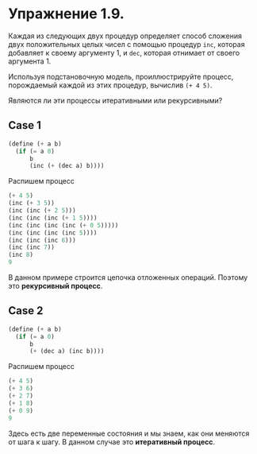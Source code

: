# Упражнение 1.9.

Каждая из следующих двух процедур определяет способ сложения двух положительных целых 
чисел с помощью процедур `inc`, которая добавляет к своему аргументу 1, и `dec`, которая отнимает
от своего аргумента 1.

Используя подстановочную модель, проиллюстрируйте процесс, порождаемый каждой из этих процедур, 
вычислив `(+ 4 5)`. 

Являются ли эти процессы итеративными или рекурсивными?

## Case 1
```scheme
(define (+ a b)
  (if (= a 0)
      b
      (inc (+ (dec a) b))))
```

Распишем процесс

```scheme
(+ 4 5)
(inc (+ 3 5))
(inc (inc (+ 2 5)))
(inc (inc (inc (+ 1 5))))
(inc (inc (inc (inc (+ 0 5)))))
(inc (inc (inc (inc 5))))
(inc (inc (inc 6)))
(inc (inc 7))
(inc 8)
9
```

В данном примере строится цепочка отложенных операций. Поэтому это **рекурсивный процесс**.

## Case 2
```scheme
(define (+ a b)
  (if (= a 0)
      b
      (+ (dec a) (inc b))))
```

Распишем процесс

```scheme
(+ 4 5)
(+ 3 6)
(+ 2 7)
(+ 1 8)
(+ 0 9)
9
```

Здесь есть две переменные состояния и мы знаем, как они меняются от шага к шагу.
В данном случае это **итеративный процесс**.